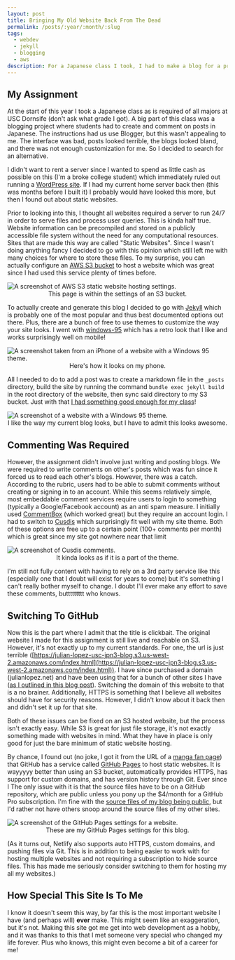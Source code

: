 ```yaml
---
layout: post
title: Bringing My Old Website Back From The Dead
permalink: /posts/:year/:month/:slug
tags:
  - webdev
  - jekyll
  - blogging
  - aws
description: For a Japanese class I took, I had to make a blog for a project. I recently revamped it by switching its hosting to GitHub Pages.
---
```


## My Assignment

At the start of this year I took a Japanese class as is required of all majors at USC Dornsife (don't ask what grade I got). A big part of this class was a blogging project where students had to create and comment on posts in Japanese. The instructions had us use Blogger, but this wasn't appealing to me. The interface was bad, posts looked terrible, the blogs looked bland, and there was not enough customization for me. So I decided to search for an alternative.

I didn't want to rent a server since I wanted to spend as little cash as possible on this (I'm a broke college student) which immediately ruled out running a [WordPress site](https://wordpress.com). If I had my current home server back then (this was months before I built it) I probably would have looked this more, but then I found out about static websites. 

Prior to looking into this, I thought all websites required a server to run 24/7 in order to serve files and process user queries. This is kinda half true. Website information can be precompiled and stored on a publicly accessible file system without the need for any computational resources. Sites that are made this way are called "Static Websites". Since I wasn't doing anything fancy I decided to go with this opinion which still left me with many choices for where to store these files. To my surprise, you can actually configure an [AWS S3 bucket](https://docs.aws.amazon.com/AmazonS3/latest/userguide/WebsiteHosting.html) to host a website which was great since I had used this service plenty of times before.

<picture>
    <source srcset="https://ik.imagekit.io/jlo64/www_julianlopez_net/2023-12-9-Bringing-My-Old-Website-Back-From-The-Dead/_aws-static-settings_mh5-44oep.png?tr=w-720,f-webp," type="image/webp">
    <img src="https://ik.imagekit.io/jlo64/www_julianlopez_net/2023-12-9-Bringing-My-Old-Website-Back-From-The-Dead/_aws-static-settings_mh5-44oep.png?tr=w-480" alt="A screenshot of AWS S3 static website hosting settings." class="blog_image" title="A screenshot of AWS S3 static website hosting settings.">
    <figcaption style="text-align:center">This page is within the settings of an S3 bucket.</figcaption>
 </picture>

To actually create and generate this blog I decided to go with [Jekyll](https://jekyllrb.com/) which is probably one of the most popular and thus best documented options out there. Plus, there are a bunch of free to use themes to customize the way your site looks. I went with [windows-95](https://github.com/h01000110/windows-95) which has a retro look that I like and works surprisingly well on mobile!

<picture>
    <source srcset="https://ik.imagekit.io/jlo64/www_julianlopez_net/2023-12-9-Bringing-My-Old-Website-Back-From-The-Dead/_mobile-website_Oo7ad8a0Z.jpeg?tr=w-720,f-webp," type="image/webp">
    <img src="https://ik.imagekit.io/jlo64/www_julianlopez_net/2023-12-9-Bringing-My-Old-Website-Back-From-The-Dead/_mobile-website_Oo7ad8a0Z.jpeg?tr=w-480" alt="A screenshot taken from an iPhone of a website with a Windows 95 theme." class="blog_image" title="A screenshot taken from an iPhone of a website with a Windows 95 theme.">
    <figcaption style="text-align:center">Here's how it looks on my phone.</figcaption>
 </picture>

All I needed to do to add a post was to create a markdown file in the `_posts` directory, build the site by running the command `bundle exec jekyll build` in the root directory of the website, then sync said directory to my S3 bucket. Just with that [I had something good enough for my class](http://julian-lopez-usc-jpn3-blog.s3.us-west-2.amazonaws.com/index.html)!

<picture>
    <source srcset="https://ik.imagekit.io/jlo64/www_julianlopez_net/2023-12-9-Bringing-My-Old-Website-Back-From-The-Dead/_old_website_UhH4agVL2.png?tr=w-720,f-webp," type="image/webp">
    <img src="https://ik.imagekit.io/jlo64/www_julianlopez_net/2023-12-9-Bringing-My-Old-Website-Back-From-The-Dead/_old_website_UhH4agVL2.png?tr=w-480" alt="A screenshot of a website with a Windows 95 theme." class="blog_image" title="A screenshot of a website with a Windows 95 theme.">
    <figcaption style="text-align:center">I like the way my current blog looks, but I have to admit this looks awesome.</figcaption>
 </picture>

## Commenting Was Required

However, the assignment didn't involve just writing and posting blogs. We were required to write comments on other's posts which was fun since it forced us to read each other's blogs. However, there was a catch. According to the rubric, users had to be able to submit comments without creating or signing in to an account. While this seems relatively simple, most embeddable comment services require users to login to something (typically a Google/Facebook account) as an anti spam measure. I initially used [CommentBox](https://commentbox.io) (which worked great) but they require an account login. I had to switch to [Cusdis](https://cusdis.com/#pricing) which surprisingly fit well with my site theme. Both of these options are free up to a certain point (100+ comments per month) which is great since my site got nowhere near that limit

<picture>
    <source srcset="https://ik.imagekit.io/jlo64/www_julianlopez_net/2023-12-9-Bringing-My-Old-Website-Back-From-The-Dead/_comments_iR7CiP3wO.png?tr=w-720,f-webp," type="image/webp">
    <img src="https://ik.imagekit.io/jlo64/www_julianlopez_net/2023-12-9-Bringing-My-Old-Website-Back-From-The-Dead/_comments_iR7CiP3wO.png?tr=w-480" alt="A screenshot of Cusdis comments." class="blog_image" title="A screenshot of Cusdis comments.">
    <figcaption style="text-align:center">It kinda looks as if it is a part of the theme.</figcaption>
 </picture>

I'm still not fully content with having to rely on a 3rd party service like this (especially one that I doubt will exist for years to come) but it's something I can't really bother myself to change. I doubt I'll ever make any effort to save these comments, buttttttttt who knows.

## Switching To GitHub

Now this is the part where I admit that the title is clickbait. The original website I made for this assignment is still live and reachable on S3. However, it's not exactly up to my current standards. For one, the url is just terrible ([https://julian-lopez-usc-jpn3-blog.s3.us-west-2.amazonaws.com/index.html](https://julian-lopez-usc-jpn3-blog.s3.us-west-2.amazonaws.com/index.html)). I have since purchased a domain (julianlopez.net) and have been using that for a bunch of other sites I have ([as I outlined in this blog post](2023-11-20-setting-up-my-domain)). Switching the domain of this website to that is a no brainer. Additionally, HTTPS is something that I believe all websites should have for security reasons. However, I didn't know about it back then and didn't set it up for that site. 

Both of these issues can be fixed on an S3 hosted website, but the process isn't exactly easy. While S3 is great for just file storage, it's not exactly something made with websites in mind. What they have in place is only good for just the bare minimum of static website hosting.

By chance, I found out (no joke, I got it from the URL of a [manga fan page](https://hiatus-hiatus.github.io)) that GitHub has a service called [GitHub Pages](https://pages.github.com) to host static websites. It is wayyyyy better than using an S3 bucket, automatically provides HTTPS, has support for custom domains, and has version history through Git. Ever since I The only issue with it is that the source files have to be on a GitHub repository, which are public unless you pony up the $4/month for a GitHub Pro subscription. I'm fine with the [source files of my blog being public](https://github.com/JLO64/JLO64.github.io), but I'd rather not have others snoop around the source files of my other sites.

<picture>
    <source srcset="https://ik.imagekit.io/jlo64/www_julianlopez_net/2023-12-9-Bringing-My-Old-Website-Back-From-The-Dead/_github-pages_38keHiWpd.png?tr=w-720,f-webp," type="image/webp">
    <img src="https://ik.imagekit.io/jlo64/www_julianlopez_net/2023-12-9-Bringing-My-Old-Website-Back-From-The-Dead/_github-pages_38keHiWpd.png?tr=w-480" alt="A screenshot of the GitHub Pages settings for a website." class="blog_image" title="A screenshot of the GitHub Pages settings for a website.">
    <figcaption style="text-align:center">These are my GitHub Pages settings for this blog.</figcaption>
 </picture>

(As it turns out, Netlify also supports auto HTTPS, custom domains, and pushing files via Git. This is in addition to being easier to work with for hosting multiple websites and not requiring a subscription to hide source files. This has made me seriously consider switching to them for hosting my all my websites.)

## How Special This Site Is To Me

I know it doesn't seem this way, by far this is the most important website I have (and perhaps will) **ever** make. This might seem like an exaggeration, but it's not. Making this site got me get into web development as a hobby, and it was thanks to this that I met someone very special who changed my life forever. Plus who knows, this might even become a bit of a career for me!